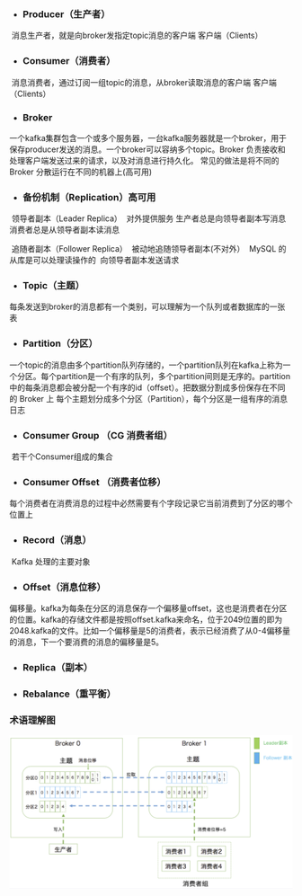 

- ### 	Producer（生产者）

​		消息生产者，就是向broker发指定topic消息的客户端
​		客户端（Clients）

- ### 	Consumer（消费者）

​		消息消费者，通过订阅一组topic的消息，从broker读取消息的客户端
​		客户端（Clients）

- ### 	Broker

​		一个kafka集群包含一个或多个服务器，一台kafka服务器就是一个broker，用于保存producer发送的消息。一个broker可以容纳多个topic。
​			Broker 负责接收和处理客户端发送过来的请求，以及对消息进行持久化。
​			常见的做法是将不同的 Broker 分散运行在不同的机器上(高可用)

- ### 		备份机制（Replication）高可用

​			领导者副本（Leader Replica）
​				对外提供服务
​				生产者总是向领导者副本写消息
​				消费者总是从领导者副本读消息

​			追随者副本（Follower Replica）
​				被动地追随领导者副本(不对外）
​				MySQL 的从库是可以处理读操作的
​				向领导者副本发送请求

- ### 	Topic（主题）

​		每条发送到broker的消息都有一个类别，可以理解为一个队列或者数据库的一张表

- ### 	Partition（分区）

​		一个topic的消息由多个partition队列存储的，一个partition队列在kafka上称为一个分区。每个partition是一个有序的队列，多个partition间则是无序的。partition中的每条消息都会被分配一个有序的id（offset）。
​			把数据分割成多份保存在不同的 Broker 上
​			每个主题划分成多个分区（Partition），每个分区是一组有序的消息日志

- ### 	Consumer Group （CG 消费者组）

​		若干个Consumer组成的集合

- ### 	Consumer Offset （消费者位移）

​		每个消费者在消费消息的过程中必然需要有个字段记录它当前消费到了分区的哪个位置上

- ### 	Record（消息）

​		Kafka 处理的主要对象

- ### 	Offset（消息位移）

​		偏移量。kafka为每条在分区的消息保存一个偏移量offset，这也是消费者在分区的位置。kafka的存储文件都是按照offset.kafka来命名，位于2049位置的即为2048.kafka的文件。比如一个偏移量是5的消费者，表示已经消费了从0-4偏移量的消息，下一个要消费的消息的偏移量是5。

- ### 	Replica（副本）



- ### 	Rebalance（重平衡）



### 	术语理解图

![image-20201112171442195](basic-concept.assets/image-20201112171442195.png)